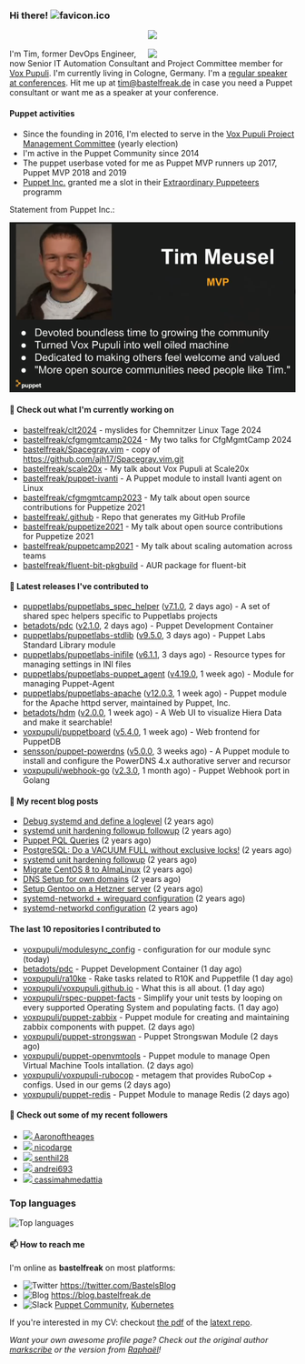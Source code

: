 ### Hi there! ![favicon.ico](https://raw.githubusercontent.com/bastelfreak/bastelfreak/master/favicon.ico)

<p align="center">
  <a href="https://github.com/ryo-ma/github-profile-trophy"><img src="https://github-profile-trophy.vercel.app/?username=bastelfreak&theme=darkhub&margin-w=15&margin-h=15&no-frame=true&column=5"/></a>
</p>

<img align="right" src="https://avatars.githubusercontent.com/bastelfreak" width="260">

I'm Tim, former DevOps Engineer, now Senior IT Automation Consultant and Project
Committee member for [Vox Pupuli](https://voxpupuli.org).
I'm currently living in Cologne, Germany. I'm a
[regular speaker at conferences](https://github.com/bastelfreak/talks#collection-of-talks-proposals-and-related-stuff).
Hit me up at [tim@bastelfreak.de](mailto:tim@bastelfeak.de) in case you need a
Puppet consultant or want me as a speaker at your conference.

#### Puppet activities

* Since the founding in 2016, I'm elected to serve in the [Vox Pupuli Project Management Committee](https://voxpupuli.org/blog/2016/10/12/pmc-election-results/) (yearly election)
* I'm active in the Puppet Community since 2014
* The puppet userbase voted for me as Puppet MVP runners up 2017, Puppet MVP 2018 and 2019
* [Puppet Inc.](https://puppet.com) granted me a slot in their [Extraordinary Puppeteers](https://puppet-champions.github.io/profiles.html) programm

Statement from Puppet Inc.:

![mvp statement](https://raw.githubusercontent.com/bastelfreak/bastelfreak/master/MVP.png)

#### 🌱 Check out what I'm currently working on


- [bastelfreak/clt2024](https://github.com/bastelfreak/clt2024) - myslides for Chemnitzer Linux Tage 2024
- [bastelfreak/cfgmgmtcamp2024](https://github.com/bastelfreak/cfgmgmtcamp2024) - My two talks for CfgMgmtCamp 2024
- [bastelfreak/Spacegray.vim](https://github.com/bastelfreak/Spacegray.vim) - copy of https://github.com/ajh17/Spacegray.vim.git
- [bastelfreak/scale20x](https://github.com/bastelfreak/scale20x) - My talk about Vox Pupuli at Scale20x
- [bastelfreak/puppet-ivanti](https://github.com/bastelfreak/puppet-ivanti) - A Puppet module to install Ivanti agent on Linux
- [bastelfreak/cfgmgmtcamp2023](https://github.com/bastelfreak/cfgmgmtcamp2023) - My talk about open source contributions for Puppetize 2021
- [bastelfreak/.github](https://github.com/bastelfreak/.github) - Repo that generates my GitHub Profile
- [bastelfreak/puppetize2021](https://github.com/bastelfreak/puppetize2021) - My talk about open source contributions for Puppetize 2021
- [bastelfreak/puppetcamp2021](https://github.com/bastelfreak/puppetcamp2021) - My talk about scaling automation across teams
- [bastelfreak/fluent-bit-pkgbuild](https://github.com/bastelfreak/fluent-bit-pkgbuild) - AUR package for fluent-bit

#### 🔭 Latest releases I've contributed to


- [puppetlabs/puppetlabs_spec_helper](https://github.com/puppetlabs/puppetlabs_spec_helper) ([v7.1.0](https://github.com/puppetlabs/puppetlabs_spec_helper/releases/tag/v7.1.0), 2 days ago) - A set of shared spec helpers specific to Puppetlabs projects
- [betadots/pdc](https://github.com/betadots/pdc) ([v2.1.0](https://github.com/betadots/pdc/releases/tag/v2.1.0), 2 days ago) - Puppet Development Container
- [puppetlabs/puppetlabs-stdlib](https://github.com/puppetlabs/puppetlabs-stdlib) ([v9.5.0](https://github.com/puppetlabs/puppetlabs-stdlib/releases/tag/v9.5.0), 3 days ago) - Puppet Labs Standard Library module
- [puppetlabs/puppetlabs-inifile](https://github.com/puppetlabs/puppetlabs-inifile) ([v6.1.1](https://github.com/puppetlabs/puppetlabs-inifile/releases/tag/v6.1.1), 3 days ago) - Resource types for managing settings in INI files
- [puppetlabs/puppetlabs-puppet_agent](https://github.com/puppetlabs/puppetlabs-puppet_agent) ([v4.19.0](https://github.com/puppetlabs/puppetlabs-puppet_agent/releases/tag/v4.19.0), 1 week ago) - Module for managing Puppet-Agent
- [puppetlabs/puppetlabs-apache](https://github.com/puppetlabs/puppetlabs-apache) ([v12.0.3](https://github.com/puppetlabs/puppetlabs-apache/releases/tag/v12.0.3), 1 week ago) - Puppet module for the Apache httpd server, maintained by Puppet, Inc. 
- [betadots/hdm](https://github.com/betadots/hdm) ([v2.0.0](https://github.com/betadots/hdm/releases/tag/v2.0.0), 1 week ago) - A Web UI to visualize Hiera Data and make it searchable!
- [voxpupuli/puppetboard](https://github.com/voxpupuli/puppetboard) ([v5.4.0](https://github.com/voxpupuli/puppetboard/releases/tag/v5.4.0), 1 week ago) - Web frontend for PuppetDB
- [sensson/puppet-powerdns](https://github.com/sensson/puppet-powerdns) ([v5.0.0](https://github.com/sensson/puppet-powerdns/releases/tag/v5.0.0), 3 weeks ago) - A Puppet module to install and configure the PowerDNS 4.x authorative server and recursor
- [voxpupuli/webhook-go](https://github.com/voxpupuli/webhook-go) ([v2.3.0](https://github.com/voxpupuli/webhook-go/releases/tag/v2.3.0), 1 month ago) - Puppet Webhook port in Golang

#### 📜 My recent blog posts


- [Debug systemd and define a loglevel](https://blog.bastelfreak.de/2022/02/debug-systemd-and-define-a-loglevel/) (2 years ago)
- [systemd unit hardening followup followup](https://blog.bastelfreak.de/2022/01/systemd-unit-hardening-followup-followup/) (2 years ago)
- [Puppet PQL Queries](https://blog.bastelfreak.de/2022/01/puppet-pql-queries/) (2 years ago)
- [PostgreSQL: Do a VACUUM FULL without exclusive locks!](https://blog.bastelfreak.de/2022/01/postgresql-do-a-vacuum-full-without-exclusive-locks/) (2 years ago)
- [systemd unit hardening followup](https://blog.bastelfreak.de/2022/01/systemd-unit-hardening-followup/) (2 years ago)
- [Migrate CentOS 8 to AlmaLinux](https://blog.bastelfreak.de/2022/01/migrate-centos-8-to-almalinux/) (2 years ago)
- [DNS Setup for own domains](https://blog.bastelfreak.de/2022/01/dns-setup-for-own-domains/) (2 years ago)
- [Setup Gentoo on a Hetzner server](https://blog.bastelfreak.de/2022/01/setup-gentoo-on-a-hetzner-server/) (2 years ago)
- [systemd-networkd &#43; wireguard configuration](https://blog.bastelfreak.de/2022/01/systemd-networkd-wireguard-configuration/) (2 years ago)
- [systemd-networkd configuration](https://blog.bastelfreak.de/2022/01/systemd-networkd-configuration/) (2 years ago)

#### The last 10 repositories I contributed to


- [voxpupuli/modulesync_config](https://github.com/voxpupuli/modulesync_config) - configuration for our module sync (today)
- [betadots/pdc](https://github.com/betadots/pdc) - Puppet Development Container (1 day ago)
- [voxpupuli/ra10ke](https://github.com/voxpupuli/ra10ke) - Rake tasks related to R10K and Puppetfile (1 day ago)
- [voxpupuli/voxpupuli.github.io](https://github.com/voxpupuli/voxpupuli.github.io) - What this is all about. (1 day ago)
- [voxpupuli/rspec-puppet-facts](https://github.com/voxpupuli/rspec-puppet-facts) - Simplify your unit tests by looping on every supported Operating System and populating facts. (1 day ago)
- [voxpupuli/puppet-zabbix](https://github.com/voxpupuli/puppet-zabbix) - Puppet module for creating and maintaining zabbix components with puppet. (2 days ago)
- [voxpupuli/puppet-strongswan](https://github.com/voxpupuli/puppet-strongswan) - Puppet Strongswan Module (2 days ago)
- [voxpupuli/puppet-openvmtools](https://github.com/voxpupuli/puppet-openvmtools) - Puppet module to manage Open Virtual Machine Tools intallation. (2 days ago)
- [voxpupuli/voxpupuli-rubocop](https://github.com/voxpupuli/voxpupuli-rubocop) - metagem that provides RuboCop &#43; configs. Used in our gems (2 days ago)
- [voxpupuli/puppet-redis](https://github.com/voxpupuli/puppet-redis) - Puppet Module to manage Redis (2 days ago)

#### 👥 Check out some of my recent followers


- [<img src="https://avatars.githubusercontent.com/u/23338994?u=f7bd8b8fb1b99a76cc89737f108500e6ae6f5798&amp;v=4" height="20"/> Aaronoftheages](https://github.com/Aaronoftheages)
- [<img src="https://avatars.githubusercontent.com/u/43711429?u=6c38b42f625071a01150df1a962ae02382b442a8&amp;v=4" height="20"/> nicodarge](https://github.com/nicodarge)
- [<img src="https://avatars.githubusercontent.com/u/43463187?v=4" height="20"/> senthil28](https://github.com/senthil28)
- [<img src="https://avatars.githubusercontent.com/u/18531667?v=4" height="20"/> andrei693](https://github.com/andrei693)
- [<img src="https://avatars.githubusercontent.com/u/83620058?v=4" height="20"/> cassimahmedattia](https://github.com/cassimahmedattia)

### Top languages

![Top languages](https://github-readme-stats.vercel.app/api/top-langs/?username=bastelfreak&hide_title=true)

#### 📫 How to reach me

I'm online as **bastelfreak** on most platforms:

- <img src="https://raw.githubusercontent.com/FortAwesome/Font-Awesome/master/svgs/brands/twitter.svg" width="20" alt="Twitter" /> https://twitter.com/BastelsBlog
- <img src="https://raw.githubusercontent.com/FortAwesome/Font-Awesome/master/svgs/brands/wordpress.svg" width="20" alt="Blog" /> https://blog.bastelfreak.de
- <img src="https://raw.githubusercontent.com/FortAwesome/Font-Awesome/master/svgs/brands/slack.svg" width="20" alt="Slack" /> [Puppet Community](https://slack.puppet.com/), [Kubernetes](https://slack.k8s.io/)

If you're interested in my CV: checkout [the pdf](https://github.com/bastelfreak/cv/raw/master/content-en.pdf) of the [latext repo](https://github.com/bastelfreak/cv#readme).

*Want your own awesome profile page? Check out the original author [markscribe](https://github.com/muesli/markscribe) or the version from [Raphaël](https://github.com/raphink/raphink#hi-there-)!*
